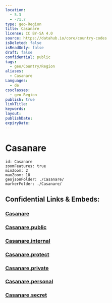 ```yaml
---
location:
  - 5.3
  - -71.7
type: geo-Region
title: Casanare
license: CC BY-SA 4.0
source: https://datahub.io/core/country-codes
isDeleted: false
isReadOnly: false
draft: false
confidential: public
tags:
  - geo/Country/Region
aliases:
  - Casanare
Languages:
  - de
cssclasses:
  - geo-Region
publish: true
linkTitle:
keywords:
layout:
publishDate:
expiryDate:
---
```


# Casanare

```leaflet
id: Casanare
zoomFeatures: true 
minZoom: 2 
maxZoom: 18
geojsonFolder: ./Casanare/
markerFolder: ./Casanare/
```


## Confidential Links & Embeds: 

### [Casanare](/_Standards/Earth/Continent/America~South/Colombia/departments~Colombia/Casanare.md) 

### [Casanare.public](/_public/Earth/Continent/America~South/Colombia/departments~Colombia/Casanare.public.md) 

### [Casanare.internal](/_internal/Earth/Continent/America~South/Colombia/departments~Colombia/Casanare.internal.md) 

### [Casanare.protect](/_protect/Earth/Continent/America~South/Colombia/departments~Colombia/Casanare.protect.md) 

### [Casanare.private](/_private/Earth/Continent/America~South/Colombia/departments~Colombia/Casanare.private.md) 

### [Casanare.personal](/_personal/Earth/Continent/America~South/Colombia/departments~Colombia/Casanare.personal.md) 

### [Casanare.secret](/_secret/Earth/Continent/America~South/Colombia/departments~Colombia/Casanare.secret.md)


